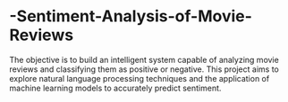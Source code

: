 # -Sentiment-Analysis-of-Movie-Reviews
The objective is to build an intelligent system capable of analyzing movie reviews and classifying them as positive or negative. This project aims to explore natural language processing techniques and the application of machine learning models to accurately predict sentiment.
